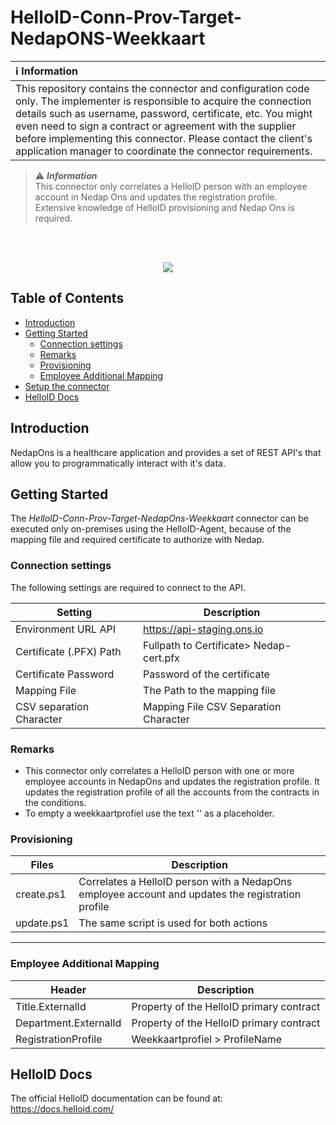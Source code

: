 # HelloID-Conn-Prov-Target-NedapONS-Weekkaart

| :information_source: Information |
|:---------------------------|
| This repository contains the connector and configuration code only. The implementer is responsible to acquire the connection details such as username, password, certificate, etc. You might even need to sign a contract or agreement with the supplier before implementing this connector. Please contact the client's application manager to coordinate the connector requirements.       |


> :warning: **_Information_**   <br />This connector only correlates a HelloID person with an employee account in Nedap Ons and updates the registration profile.
<br />Extensive knowledge of HelloID provisioning and Nedap Ons is required.

<br />
<br />

<p align="center">
  <img src="https://user-images.githubusercontent.com/68013812/94918899-c672c700-04b3-11eb-9132-7125bbf77fa5.png">
</p>

## Table of Contents

- [Introduction](#introduction)
- [Getting Started](#getting-started)
  * [Connection settings](#Connection-settings)
  * [Remarks](#Remarks)
  * [Provisioning](#provisioning)
  * [Employee Additional Mapping](#Employee-Additional-Mapping)
- [Setup the connector](#setup-the-connector)
- [HelloID Docs](#helloid-docs)

## Introduction
NedapOns is a healthcare application and provides a set of REST API's that allow you to programmatically interact with it's data.

## Getting Started

The _HelloID-Conn-Prov-Target-NedapOns-Weekkaart_ connector can be executed only on-premises using the HelloID-Agent, because of the mapping file and required certificate to authorize with Nedap.

### Connection settings

The following settings are required to connect to the API.

| Setting     | Description |
| ------------ | ----------- |
| Environment URL API     |    https://api-staging.ons.io                                     |
| Certificate (.PFX) Path    |  Fullpath to Certificate> Nedap-cert.pfx                       |
| Certificate Password |    Password of the certificate                                       |
| Mapping File |  The Path to the mapping file |
| CSV separation Character| Mapping File CSV Separation Character         |

### Remarks
- This connector only correlates a HelloID person with one or more employee accounts in NedapOns and updates the registration profile. It updates the registration profile of all the accounts from the contracts in the conditions.
- To empty a weekkaartprofiel use the text '<geen weekkaartprofiel>' as a placeholder.

### Provisioning

| Files       | Description                                             |
| ----------- | ------------------------------------------              |
| create.ps1  | Correlates a HelloID person with a NedapOns employee account and updates the registration profile |
| update.ps1  | The same script is used for both actions |
----------

###  Employee Additional Mapping
| Header    | Description |
| ------------ | ----------- |
| Title.ExternalId   | Property of the HelloID primary contract
| Department.ExternalId  | Property of the HelloID primary contract
| RegistrationProfile | Weekkaartprofiel > ProfileName

## HelloID Docs

The official HelloID documentation can be found at: https://docs.helloid.com/
